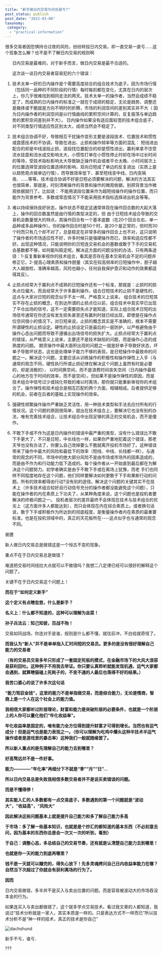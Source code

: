 ```yaml
---
title: "新手做日内交易为何总是亏?"
post_status: publish
post_date: "2022-03-08"
taxonomy:
 category: 
  - "practical-information"
---
```


很多交易者因恐惧持仓过夜的风险，纷纷转投日内交易，却一直交易一直亏……这个现象怎么解？也不是不了解日内交易的规则啊

      日内交易是最难的，对于新手而言，做日内交易是最不合适的。

      这次谈一谈日内交易者容易犯的六个错误：

1. 技术太单一好的日内操作是个需要高度综合的组合技术为底子。因为市场行情（包括同一品种的不同阶段的行情）每时每刻都在变化，尤其在日内的层次上，你几乎很难找到相同走法的两天。技术太单一的操作者，当然会成绩不稳定了，而成熟的日内操作的标准之一就在于成绩的稳定，无论是趋势、调整还是箱体或干脆就是方向不明时的折腾，市场的利润空间的差别其实并不大（ 因为日内操作者的利润空间是以行情曲线的累积空间计算的，反复振荡与单边趋势的累积空间差别并不大）。 日内操作如果没有适应面较宽的技术组合底子，对不同类型行情适应性区别太大，成绩当然会不稳定了。

2. 技术组合协调不好，导致相互干扰操作变形主要是波段技术、位置技术和惯性或盘感技术的不协调，导致在进出、止损和操作频率等方面的混乱： 短线进出配合的却是中线波段止损，波段找位置配合的却是惯性进出，赢利单拿不住受流水挂盘和流水成交影响太大，小惯性打单在小惯性停止时却在场中过长时间的等待，受技术指标影响太大导致缺乏操作机会或者平仓太晚、小时间层次上的位置选择受波段位置选择的影响，双向日短成了单边的反复进出（实质上是以趋势观点做单边行情），而导致效率低下、甚至短线变中线，日内变隔夜、……等等。技术组合协调不好是日短必须要解决的问题，解决的方法其实也很简单，那就是，时刻清晰操作的背景和操作的微观依据，别把背景当作微观依据就行了。比如说： 不能用波段位置来作为超短线操作的操作位置，而只能作为背景参考、多数或常态情况下不能采用技术指标选择进出机会等等。

3. 难以持续保持良好状态，操作状态不稳定这通常体现在操作回合数的大起大落上，操作的回合数虽然是由行情的类型决定的，但 由于日短技术组合导致的交易机会数量很大的特点，其操作回合有一个基本底数（在20个回合左右，单一品种或多品种操作）。你的操作回合时是50个时，是20个是正常的，但时而30个时而只有几个却不对了，总是稳定在非常多的操作回合上也不对，这只说明了操作者的市场适应性不好，许多时候只是强硬操作而已，效率和适应性都不好。出现这种情况，只能说明你的日短连交易机会的基数或敢于下手的交易机会基数都不够，如何能叫稳定呢。解决这方面的问题没别的办法，只有两条途径：1-反复重新审视你的技术组合，看其是否存在基本交易机会不足的问题并修正它。2-提高心理素质和操作胆量（其实在较高频率的日短操作中，胆子越大人越放检，准确率越高，风险也越小，任何自我保护意识和动作的效果都适得其反）。

4. 止损点经常大于赢利点不成熟的日短操作还有一个标准，那就是：止损时的损失点位偏大，而且经常大于许多赢利操作。组合日短技术的止损不是硬性的，这点与大家对日短的观念似乎不太一样。严格意义上说来， 组合技术的日短其实不存在止损的概念，在到达所谓的止损点位以前，组合技术中其实早已出现了平仓出场的信号，这不一定需要损失点才能知道，实际上组合技术日短的出场信号通常在你还没有发生损失甚至还有赢利时就已经出现，即使是在操作点位空间很小的情况下。对日短来说，止损的概念其实是不准确的，根本不需要所谓硬性的止损设定。硬性的止损设定只是最后的一层防护，以严格避免由于操作心态出问题而导致不遵循出出场信号的损失扩大。止损点经常大于赢利点的错误，从严格意义上说来，主要还不是技术缺陷的问题，而是操作心态的成熟度的问题。 期货操作中最大面积出现的问题之一就是好单子导致好状态，坏单子导致坏状态，这也是处理单子能力不够的表现，是日短操作中最致命的问题之一。解决这个问题，主要应该从训练操作的积极性和操作弹性上入手（与通常的观念不同，硬性执行所谓止损纪律在解决这个问题上虽然有时是必要的，却是消极的）， 以时间换空间，而不是浪费时间丧失空间（日内操作最核心的地方在于时间的效率，而不是空间）。但如果不是操作弹性的原因，而是技术组合中信号过少或钝化导致的难以时离场，那你就只能重新审视你的术组合了。操作弹性和技术组合是相互匹配的两个方面，相辅相成。后者提供足够的机会，前者在后者的基础上实现操作的效率。

5. 强硬性频繁操作操作严重缺乏灵活性，用一种技术类型和手法去应付所有的行情状况。这个问题的原因很简单，就出在技术组合上，要解决它也没有别的办法，唯有完善技术组合，让技术组合中出现足够的真正的交易机会，而不是傻作。

6. 不敢下手或不作为这是日内操作的错误中最严重的类型，没有什么错误比不敢下手更大了，不只是日短，中长线也一样，如果你严重地犯着这个错误，那老天爷也没有办法了，你要么自己改掉要么干脆就离开投机市场好了。这种错误带来了操作中最大的风险和最低下的效率（短线、中线、长线都一样），与通常的观念的不同，市场中的绝大部分风险不是由市场或市场外的因素造成的，而是由不作为和行动能力低下造成的。每个操作者从一开始直到最后都在为解决这个问题努力。初学者确实是由于不敢下手或在离场上犹豫，而老 手们也同样不同程度地存在这个问题，他们同样要解决如何更敢于下手和果断行动的问题。所有的效率都得由行动?没有别的途径。解决这个问题的关键其实不在技术上（许多技术组合较好且行动信号充分的操作者都没能避免这个问题），只能在操作者的内在素质上下功夫了，从某种角度来说，这个问题也是投机者要解决的终极问题之一。 投机者层次的差异最终不会体现在技术与技术组合的优劣上（这方面许多人都能达到），而只会体现在内在综合素质上。或者换句话说，敢于下手或积极作为所达到的彻底程度，是衡量操作者内在素质的最重要标准，也是在投机领域中的，真正的天花板所在----这点似乎也与通常的观念不同。

谢邀

新人做日内交易总是做错这是一个恒古不变的现象。

重点不在于日内交易总是做错？

难道把交易时间线拉大点就可以不做错吗？我想二八定律已经可以很好的解释这个问题了。

关键不在于日内交易这个问题上！

**而在于“如何定义新手”**

**这个定义有点瞎忽悠，什么是新手？**

**名义上：什么都不知道的，这种可以理解为韭菜！**

**孙子兵法云：知己知彼，百战不殆！**

交易如同战场，你连对手是谁，规则是什么都不懂，就往前冲，不白给就奇怪了。

**而我认为“新人”并不是单单指入汇时间短的交易员。更多的是没有很好理解自己能力的交易者**

**（有的交易员交易多年只形成了一套固定死板的模式，在金融市场下的大风大浪容易获利回吐。这种例子不用我去举证。你只要认真聆听就能发现机遇，运气大家都会遇到，就算瞎猫碰上死耗子的，不变不通的人最后也落得不好的结果。）**

**我苦口婆心的说了许多次这句话**

**“能力驾驭金钱”，这里的能力不是单指做交易，而是综合能力，无论是情商，智商上是一个人在这个社会上的能力值。**

**我相信大家都听过阶层理论，财富和能力是突破阶层的必要条件，也就是一个阶层上的人你可以量化他们“年化收益率”。**

**年化收益率是固定的，唯有能力全方位得到提升财富才可得到增长。当然也有运气成分！但是运气也是能力表现之一。（你可以理解为吃鸡中爆头这种半技术半运气操作或者是游戏里的暴击率）这种我们一般就随缘罢了。**

**所以新人重点的是先理解自己的能力去到哪里？**

**好高骛远并不是一件好事。**

**能力————“年化率”再细分下不就是“季”“月”“日”…**

**所以日内交易总是失败我相信多数交易者并不是说买卖错误的问题。**

**而是不懂得停！**

**其实能入汇的人多数都有一点交易底子，多数遇到的第一个问题就是“波动大”，“收益高”，“风险大”**

**因此解决这些问题基本上就是提升自己能力和多了解自己能力多高**

**于市场：多了解一些基本知识，也就是是个炒汇的都知道的基本东西（不必刻意去问，因为基本的东西你总是会一次又一次的听到，看到）**

**于自己：调整心态，多总结自己的交易节奏，还有就是认清楚自己能力去到哪里！**

**也就是你一天的能力到底再哪里？**

**钱不是一天就可以赚完的，得失心放下！先多灵魂拷问自己日内收益率能力在哪？自然当下次超过了你就会有获利离场的行为了。**

**因而**

日内交易做错，多半并不是买入与卖出位置的问题。而是容易被波动大的市场吞没本金的行为。

如果连买入与卖出都做错了，这个就多学点交易技术。看过我文章的人都知道，我说过“技术分析就是一家人，其实本质是一样的。只是表达方式不一样而已”所以技术分析不是“神一样的技术，真正的技术是你自己”

  

![dachshund](https://cdn.fendou.la/funstoutiao/2020/12/104307730.jpg)

新手不亏，谁亏．

???

